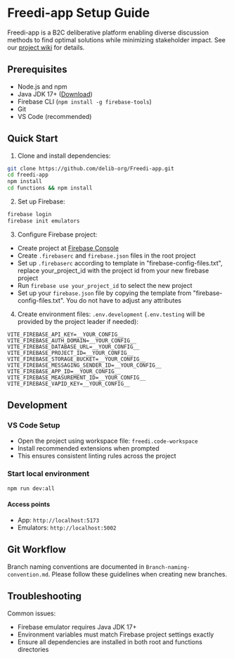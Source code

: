 # Freedi-app Setup Guide

Freedi-app is a B2C deliberative platform enabling diverse discussion methods to find optimal solutions while minimizing stakeholder impact. See our [project wiki](https://github.com/delib-org/delib-5/wiki) for details.

## Prerequisites

- Node.js and npm
- Java JDK 17+ ([Download](https://www.oracle.com/il-en/java/technologies/downloads/#java21))
- Firebase CLI (`npm install -g firebase-tools`)
- Git
- VS Code (recommended)

## Quick Start

1. Clone and install dependencies:

```bash
git clone https://github.com/delib-org/Freedi-app.git
cd freedi-app
npm install
cd functions && npm install
```

2. Set up Firebase:

```bash
firebase login
firebase init emulators
```

3. Configure Firebase project:

- Create project at [Firebase Console](https://console.firebase.google.com/)
- Create `.firebaserc` and `firebase.json` files in the root project
- Set up `.firebaserc` according to template in "firebase-config-files.txt", replace your_project_id with the project id from your new firebase project
- Run `firebase use your_project_id` to select the new project
- Set up your `firebase.json` file by copying the template from "firebase-config-files.txt". You do not have to adjust any attributes

4. Create environment files:
   `.env.development` (`.env.testing` will be provided by the project leader if needed):

```env
VITE_FIREBASE_API_KEY=__YOUR_CONFIG__
VITE_FIREBASE_AUTH_DOMAIN=__YOUR_CONFIG__
VITE_FIREBASE_DATABASE_URL=__YOUR_CONFIG__
VITE_FIREBASE_PROJECT_ID=__YOUR_CONFIG__
VITE_FIREBASE_STORAGE_BUCKET=__YOUR_CONFIG__
VITE_FIREBASE_MESSAGING_SENDER_ID=__YOUR_CONFIG__
VITE_FIREBASE_APP_ID=__YOUR_CONFIG__
VITE_FIREBASE_MEASUREMENT_ID=__YOUR_CONFIG__
VITE_FIREBASE_VAPID_KEY=__YOUR_CONFIG__
```

## Development

### VS Code Setup

- Open the project using workspace file: `freedi.code-workspace`
- Install recommended extensions when prompted
- This ensures consistent linting rules across the project

### Start local environment

```bash
npm run dev:all
```

#### Access points

- App: `http://localhost:5173`
- Emulators: `http://localhost:5002`

## Git Workflow

Branch naming conventions are documented in `Branch-naming-convention.md`. Please follow these guidelines when creating new branches.

## Troubleshooting

Common issues:

- Firebase emulator requires Java JDK 17+
- Environment variables must match Firebase project settings exactly
- Ensure all dependencies are installed in both root and functions directories
